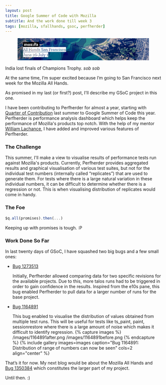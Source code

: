 ```yaml
---
layout: post
title: Google Summer of Code with Mozilla
subtitle: And the work done till week 3
tags: [mozilla, sfallhands, gsoc, perfherder]
---
```

<figure>
	<img src="/images/sfallhandsblue.jpg" >
</figure>

India lost finals of Champions Trophy. *sob sob*   

At the same time, I’m super excited because I’m going to San Francisco next week for the Mozilla All Hands.
 
As promised in my last (or first?) post, I'll describe my GSoC project in this one. 
 
I have been contributing to Perfherder for almost a year, starting with [Quarter of Contribution](https://wlach.github.io/blog/2016/08/perfherder-quarter-of-contribution-summer-2016-results/) last summer to Google Summer of Code this year. Perfherder is performance analysis dashboard which helps keep the performance of Mozilla's products top notch. With the help of my mentor [William Lachance](https://mozillians.org/en-US/u/wlach/), I have added and improved various features of Perfherder.

### The Challenge  
This summer, I'll make a view to visualise results of performance tests run against Mozilla's products. Currently, Perfherder provides aggregated results and graphical visualisation of various test suites, but not for the individual test numbers (internally called “replicates”) that are used to generate them. For tests where there is a large natural variation in these individual numbers, it can be difficult to determine whether there is a regression or not. This is when visualising distribution of replicates would come in handy.

### The Foe
``` javascript
$q.all(promises).then(...)
```
Keeping up with promises is tough. :P

### Work Done So Far

In last twenty days of GSoC, I have squashed two big bugs and a few small ones:  
+ [Bug 1273513](https://bugzilla.mozilla.org/show_bug.cgi?id=1273513)

	Initially, Perfherder allowed comparing data for two specific revisions for the available projects. Due to this, more talos runs had to be triggered in order to gain confidence in the results. Inspired from the e10s pane, this bug enabled Perfherder to pull data for a larger number of runs for the base project.

+ [Bug 1164891](https://bugzilla.mozilla.org/show_bug.cgi?id=1164891)

	This bug enabled to visualise the distribution of values obtained from multiple test runs. This will be useful for tests like ts_paint, paint, sessionrestore where there is a large amount of noise which makes it difficult to identify regression.
	{% capture images %}
		/images/1164891after.png
		/images/1164891before.png
	{% endcapture %}
	{% include gallery images=images caption="Bug 1164891: Distribution of range of numbers can now be seen" cols=2 align="center" %}
 
That’s it for now. My next blog would be about the Mozilla All Hands and [Bug 1350384](https://bugzilla.mozilla.org/show_bug.cgi?id=1350384) which constitutes the larger part of my project.
 
Until then. :)


